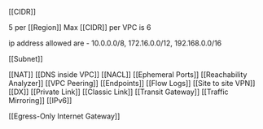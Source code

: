 [[CIDR]]

5 per [[Region]]
Max [[CIDR]] per VPC is 6

ip address allowed are - 10.0.0.0/8, 172.16.0.0/12, 192.168.0.0/16 

[[Subnet]]

[[NAT]]
[[DNS inside VPC]]
[[NACL]]
[[Ephemeral Ports]]
[[Reachability Analyzer]]
[[VPC Peering]]
[[Endpoints]]
[[Flow Logs]]
[[Site to site VPN]]
[[DX]]
[[Private Link]]
[[Classic Link]]
[[Transit Gateway]]
[[Traffic Mirroring]]
[[IPv6]]

[[Egress-Only Internet Gateway]]